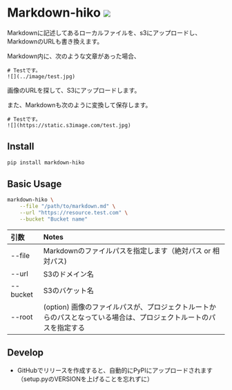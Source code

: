 # Markdown-hiko ![](https://github.com/yutaka0m/markdown-hiko/workflows/Python%20CI/badge.svg?branch=master)


Markdownに記述してあるローカルファイルを、s3にアップロードし、MarkdownのURLも書き換えます。

Markdown内に、次のような文章があった場合、

```text
# Testです。
![](../image/test.jpg)
```

画像のURLを探して、S3にアップロードします。

また、Markdownも次のように変換して保存します。

```text
# Testです。
![](https://static.s3image.com/test.jpg)
```

## Install

```bash
pip install markdown-hiko
```

## Basic Usage

```bash
markdown-hiko \
    --file "/path/to/markdown.md" \
    --url "https://resource.test.com" \
    --bucket "Bucket name"
```

| 引数   | Notes |
| :---------- | :----------------|
| --file | Markdownのファイルパスを指定します（絶対パス or 相対パス) |
| --url | S3のドメイン名 |
| --bucket | S3のバケット名 |
| --root  | (option) 画像のファイルパスが、プロジェクトルートからのパスとなっている場合は、プロジェクトルートのパスを指定する |

## Develop

- GitHubでリリースを作成すると、自動的にPyPIにアップロードされます（setup.pyのVERSIONを上げることを忘れずに）
